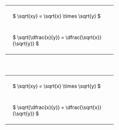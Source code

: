 ---
---

#  
<br>
<style type="text/css">
#T_02477 th.col_heading {
  text-align: left;
  font-size: 1em;
}
#T_02477 td {
  text-align: left;
  font-size: 1em;
  padding: 1.5em;
}
#T_02477_row0_col0, #T_02477_row1_col0 {
  width: 300px;
  white-space: pre-wrap;
}
</style>
<table id="T_02477">
  <thead>
  </thead>
  <tbody>
    <tr>
      <td id="T_02477_row0_col0" class="data row0 col0" >$ \sqrt{xy} = \sqrt{x} \times \sqrt{y} $</td>
    </tr>
    <tr>
      <td id="T_02477_row1_col0" class="data row1 col0" >$ \sqrt{\dfrac{x}{y}} = \dfrac{\sqrt{x}}{\sqrt{y}} $</td>
    </tr>
  </tbody>
</table>

<br><br>
<style type="text/css">
#T_9f57b th.col_heading {
  text-align: left;
  font-size: 1em;
}
#T_9f57b td {
  text-align: left;
  font-size: 1em;
  padding: 1.5em;
}
#T_9f57b_row0_col0, #T_9f57b_row1_col0 {
  width: 300px;
  white-space: pre-wrap;
}
</style>
<table id="T_9f57b">
  <thead>
  </thead>
  <tbody>
    <tr>
      <td id="T_9f57b_row0_col0" class="data row0 col0" >$ \sqrt{xy} = \sqrt{x} \times \sqrt{y} $</td>
    </tr>
    <tr>
      <td id="T_9f57b_row1_col0" class="data row1 col0" >$ \sqrt{\dfrac{x}{y}} = \dfrac{\sqrt{x}}{\sqrt{y}} $</td>
    </tr>
  </tbody>
</table>
